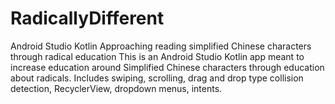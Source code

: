 # RadicallyDifferent
Android Studio Kotlin
Approaching reading simplified Chinese characters through radical education
This is an Android Studio Kotlin app meant to increase education around Simplified Chinese characters through education about radicals.
Includes swiping, scrolling, drag and drop type collision detection, RecyclerView, dropdown menus, intents.
